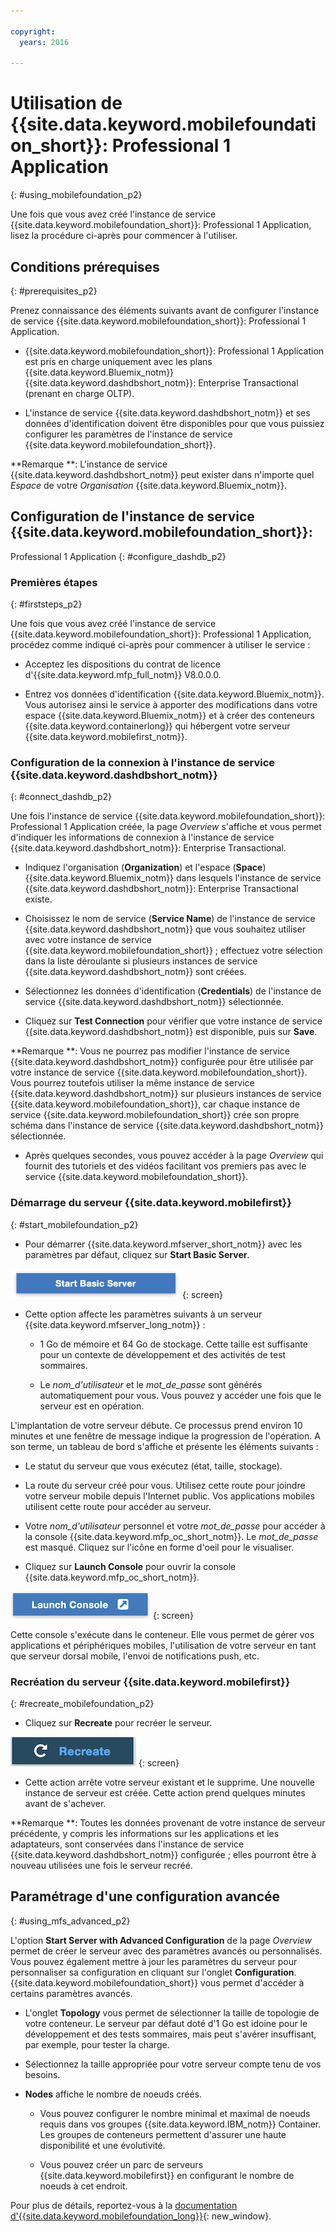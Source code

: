 ```yaml
---

copyright:
  years: 2016

---
```


#	Utilisation de {{site.data.keyword.mobilefoundation_short}}: Professional 1 Application
{: #using_mobilefoundation_p2}


Une fois que vous avez créé l'instance de service
{{site.data.keyword.mobilefoundation_short}}: Professional 1
Application, lisez la procédure ci-après pour commencer à l'utiliser. 

## Conditions prérequises
{: #prerequisites_p2}

Prenez connaissance des éléments suivants avant de configurer l'instance
de service {{site.data.keyword.mobilefoundation_short}}: Professional 1
Application.
* {{site.data.keyword.mobilefoundation_short}}: Professional 1
Application est pris en charge uniquement avec les plans {{site.data.keyword.Bluemix_notm}}
{{site.data.keyword.dashdbshort_notm}}: Enterprise Transactional
(prenant en charge OLTP).

* L'instance de service {{site.data.keyword.dashdbshort_notm}}
et ses données d'identification doivent être disponibles pour que vous puissiez
configurer les paramètres de l'instance de service {{site.data.keyword.mobilefoundation_short}}.

**Remarque **: L'instance de service
{{site.data.keyword.dashdbshort_notm}} peut exister dans n'importe
quel *Espace* de votre *Organisation*
{{site.data.keyword.Bluemix_notm}}.  

## Configuration de l'instance de service {{site.data.keyword.mobilefoundation_short}}:
Professional 1 Application
{: #configure_dashdb_p2}

###  Premières étapes
{: #firststeps_p2}

Une fois que vous avez créé l'instance de service
{{site.data.keyword.mobilefoundation_short}}: Professional 1
Application, procédez comme indiqué ci-après pour commencer à utiliser le
service :

* Acceptez les dispositions du contrat de licence
d'{{site.data.keyword.mfp_full_notm}} V8.0.0.0.

* Entrez vos données d'identification
{{site.data.keyword.Bluemix_notm}}. Vous autorisez ainsi le service à
apporter des modifications dans votre espace
{{site.data.keyword.Bluemix_notm}} et à créer des conteneurs
{{site.data.keyword.containerlong}} qui hébergent votre serveur
{{site.data.keyword.mobilefirst_notm}}.


### Configuration de la connexion à l'instance de service {{site.data.keyword.dashdbshort_notm}}
{: #connect_dashdb_p2}

Une fois l'instance de service
{{site.data.keyword.mobilefoundation_short}}:
Professional 1 Application créée, la page *Overview* s'affiche et
vous permet d'indiquer les informations de connexion à l'instance de service {{site.data.keyword.dashdbshort_notm}}: Enterprise Transactional.

* Indiquez l'organisation
(**Organization**) et l'espace (**Space**)
{{site.data.keyword.Bluemix_notm}} dans lesquels l'instance de
service {{site.data.keyword.dashdbshort_notm}}: Enterprise
Transactional existe.
* Choisissez le nom de service (**Service Name**) de
l'instance de service {{site.data.keyword.dashdbshort_notm}} que
vous souhaitez utiliser avec votre instance de service
{{site.data.keyword.mobilefoundation_short}} ; effectuez votre
sélection dans la liste déroulante si plusieurs instances de service
{{site.data.keyword.dashdbshort_notm}} sont créées. 
* Sélectionnez les données d'identification
(**Credentials**) de l'instance de service
{{site.data.keyword.dashdbshort_notm}} sélectionnée.

* Cliquez sur **Test Connection** pour vérifier que
votre instance de service {{site.data.keyword.dashdbshort_notm}}
est disponible, puis sur **Save**.

**Remarque **: Vous ne pourrez pas modifier
l'instance de service {{site.data.keyword.dashdbshort_notm}}
configurée pour être utilisée par votre instance de service
{{site.data.keyword.mobilefoundation_short}}. Vous pourrez
toutefois utiliser la même instance de service
{{site.data.keyword.dashdbshort_notm}} sur plusieurs instances de
service {{site.data.keyword.mobilefoundation_short}}, car chaque
instance de service {{site.data.keyword.mobilefoundation_short}}
crée son propre schéma dans l'instance de service
{{site.data.keyword.dashdbshort_notm}} sélectionnée.

* Après quelques secondes, vous pouvez accéder à la page
*Overview* qui fournit des tutoriels et des vidéos facilitant vos
premiers pas avec le service {{site.data.keyword.mobilefoundation_short}}.

### Démarrage du serveur {{site.data.keyword.mobilefirst}}
{: #start_mobilefoundation_p2}

* Pour démarrer {{site.data.keyword.mfserver_short_notm}} avec
les paramètres par défaut, cliquez sur **Start Basic Server**.

![Start Basic Server](images/start_basic_server.png "Figure 1. Start Basic Server")
{: screen}
* Cette option affecte les paramètres suivants à un serveur
{{site.data.keyword.mfserver_long_notm}} :
    -  1 Go de mémoire et 64 Go de stockage. Cette taille est suffisante
pour un contexte de développement et des activités de test sommaires.

    -	Le *nom_d'utilisateur* et le *mot_de_passe* sont générés automatiquement pour vous. Vous pouvez y accéder une fois que le
serveur est en opération.

L'implantation de votre serveur débute. Ce processus prend environ 10 minutes et une fenêtre de
message indique la progression de l'opération. A son terme, un tableau de bord s'affiche et présente les éléments suivants :

  -	Le statut du serveur que vous exécutez (état, taille, stockage).

  -	La route du serveur créé pour vous. Utilisez cette route pour joindre votre serveur mobile depuis l'Internet public. Vos applications mobiles utilisent cette
route pour accéder au serveur.

  -	Votre *nom_d'utilisateur* personnel et votre
*mot_de_passe* pour accéder à la console
{{site.data.keyword.mfp_oc_short_notm}}. Le *mot_de_passe*
est masqué. Cliquez sur l'icône en forme d'oeil pour le visualiser.

*	Cliquez sur **Launch Console** pour ouvrir la
console {{site.data.keyword.mfp_oc_short_notm}}.

![Launch Console](images/launch_console.png "Figure 2. Launch Console")
{: screen}

Cette console s'exécute dans le conteneur. Elle vous permet de gérer vos
applications et périphériques mobiles, l'utilisation de votre serveur en tant
que serveur dorsal mobile, l'envoi de notifications push, etc. 

### Recréation du serveur {{site.data.keyword.mobilefirst}} 
{: #recreate_mobilefoundation_p2}

*	Cliquez sur **Recreate** pour recréer le serveur. 

![Recreate](images/recreate.png "Figure 3. Recreate")
{: screen}

* Cette action arrête votre serveur existant et le supprime. Une
nouvelle instance de serveur est créée. Cette action prend quelques minutes avant de s'achever.

**Remarque **: Toutes les données provenant de votre
instance de serveur précédente, y compris les informations sur les applications
et les adaptateurs, sont conservées dans l'instance de service
{{site.data.keyword.dashdbshort_notm}} configurée ; elles pourront
être à nouveau utilisées une fois le serveur recréé.

##	Paramétrage d'une configuration avancée
{: #using_mfs_advanced_p2}

L'option **Start Server with Advanced Configuration**
de la page *Overview* permet de créer le serveur avec des
paramètres avancés ou personnalisés. Vous pouvez également mettre à jour les paramètres du serveur
pour personnaliser sa configuration en cliquant sur l'onglet **Configuration**. 
{{site.data.keyword.mobilefoundation_short}} vous permet d'accéder à
certains paramètres avancés. 

*	L'onglet **Topology** vous permet de sélectionner
la taille de topologie de votre conteneur. Le serveur par défaut doté d'1 Go
est idoine pour le développement et des tests sommaires, mais peut s'avérer
insuffisant, par exemple, pour tester la charge. 
  - Sélectionnez la taille appropriée pour votre serveur compte tenu de
vos besoins. 

  - **Nodes** affiche le nombre de noeuds créés. 
      - Vous pouvez configurer le nombre minimal et maximal de noeuds
requis dans vos groupes {{site.data.keyword.IBM_notm}} Container. Les
groupes de conteneurs permettent d'assurer une haute disponibilité et une évolutivité.

      - Vous pouvez créer un parc
de serveurs {{site.data.keyword.mobilefirst}} en configurant le nombre
de noeuds à cet endroit. 

Pour plus de détails, reportez-vous à la
[documentation
d'{{site.data.keyword.mobilefoundation_long}}](https://www.ibm.com/support/knowledgecenter/SSHS8R_8.0.0/wl_welcome.html){: new_window}. 

